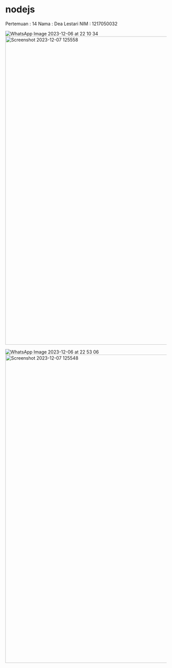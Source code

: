 # nodejs

Pertemuan : 14
Nama : Dea Lestari
NIM : 1217050032

![WhatsApp Image 2023-12-06 at 22 10 34](https://github.com/1217050032/nodejs/assets/94585987/5178f843-643e-44f1-a474-d513c3c54483)
<img width="960" alt="Screenshot 2023-12-07 125558" src="https://github.com/1217050032/nodejs/assets/94585987/44237cd1-322d-4746-91a3-1b0b521809b3">

![WhatsApp Image 2023-12-06 at 22 53 06](https://github.com/1217050032/nodejs/assets/94585987/fb631259-eb36-4a35-b94a-54b6239570e1)
<img width="960" alt="Screenshot 2023-12-07 125548" src="https://github.com/1217050032/nodejs/assets/94585987/26c8afb5-451a-43a1-9962-c7570f5dab23">
